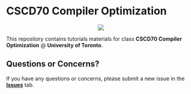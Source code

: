 # CSCD70 Compiler Optimization

<p align="middle">
  <img src="http://llvm.org/docs/_static/logo.png">
</p>

This repository contains tutorials materials for class **CSCD70 Compiler Optimization** @ **University of Toronto**.

## Questions or Concerns?

If you have any questions or concerns, please submit a new issue in the [**Issues**](https://github.com/ArmageddonKnight/CSCD70/issues) tab.
